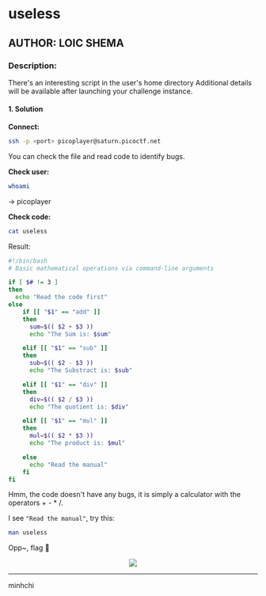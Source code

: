 # useless
## AUTHOR: LOIC SHEMA

### Description:
There's an interesting script in the user's home directory
Additional details will be available after launching your challenge instance.

#### 1. Solution
**Connect:**
```sh
ssh -p <port> picoplayer@saturn.picoctf.net
```

You can check the file and read code to identify bugs.

**Check user:**
```sh
whoami
```
$\to$ picoplayer

**Check code:**
```sh
cat useless
```
Result:
```sh
#!/bin/bash
# Basic mathematical operations via command-line arguments

if [ $# != 3 ]
then
  echo "Read the code first"
else
	if [[ "$1" == "add" ]]
	then
	  sum=$(( $2 + $3 ))
	  echo "The Sum is: $sum"

	elif [[ "$1" == "sub" ]]
	then
	  sub=$(( $2 - $3 ))
	  echo "The Substract is: $sub"

	elif [[ "$1" == "div" ]]
	then
	  div=$(( $2 / $3 ))
	  echo "The quotient is: $div"

	elif [[ "$1" == "mul" ]]
	then
	  mul=$(( $2 * $3 ))
	  echo "The product is: $mul"

	else
	  echo "Read the manual"
	fi
fi
```

Hmm, the code doesn't have any  bugs, it is simply a calculator with the operators + - * /.

I see ```"Read the manual"```, try this:
```sh
man useless
```
Opp~, flag  :slightly_smiling_face:

<p align="center">
  <img src="https://media.giphy.com/media/GeimqsH0TLDt4tScGw/giphy.gif"/>
</p>

---

minhchi
